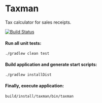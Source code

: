 # Taxman

Tax calculator for sales receipts.

[![Build Status](https://travis-ci.org/vinz486/taxman.svg?branch=master)](https://travis-ci.org/vinz486/taxman)

#### Run all unit tests:
```
./gradlew clean test
```

#### Build application and generate start scripts:
```
./gradlew installDist
```

#### Finally, execute application:
```
build/install/taxman/bin/taxman
```
